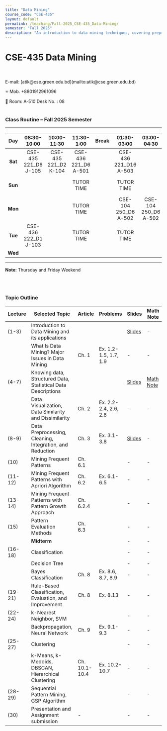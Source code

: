 ```yaml
---
title: "Data Mining"
course_code: "CSE-435"
layout: default  
permalink: /teaching/Fall-2025_CSE-435_Data-Mining/
semester: "Fall 2025"
description: "An introduction to data mining techniques, covering preprocessing, pattern mining, classification, clustering, and real-world applications."
---
```

# CSE-435 Data Mining
 <br>
<br>
E-mail: [atik@cse.green.edu.bd](mailto:atik@cse.green.edu.bd)

🕾 Mob. +8801912961096 

:office: Room: A-510 Desk No. : 08
<br>
<br>
### Class Routine – Fall 2025 Semester
---

| Day | 08:30-10:00 | 10:00-11:30 | 11:30-1:00 | Break | 01:30-03:00 | 03:00-04:30 | 06:00-07:30 | 07:30-09:00 |
| :---: | :----: | :----: | :----: | :---: | :----: | :----: | :----: | :----: |
| **Sat** | CSE-435 221_D6<br>J-105 | CSE-435 221_D2<br>K-104 | CSE-436 221_D6<br>A-501 | | CSE-436 221_D16<br>A-503 | | | |
| **Sun** | | | TUTOR TIME | | TUTOR TIME |  | | Thesis/Project Meeting <br>Online|
| **Mon** | | | TUTOR TIME | |CSE-104 250_D6<br>A-502  |CSE-104 250_D6<br>A-502  | CSE-435 221_D6<br>Online | CSE-435 221_D2<br>Online|
| **Tue** | CSE-436 222_D1<br>J-103 | | TUTOR TIME | | TUTOR TIME | | | PSD-400 221_D2<br>Online |
| **Wed** | | | | | | | | |

---
**Note:** Thursday and Friday Weekend

<br>
<br>

### Topic Outline

| Lecture  | Selected Topic  | Article  | Problems  | Slides | Math Note |
|----------|-----------------|----------|-----------|--------|------------|
| (1-3)    | Introduction to Data Mining and its applications  |  |  | [Slides](/assets/pdf/Data_Mining_Chapter_1.pdf) | - |
|          | What Is Data Mining? Major Issues in Data Mining  | Ch. 1 | Ex. 1.2-1.5, 1.7, 1.9 | - | - |
| (4-7)    | Knowing data, Structured Data, Statistical Data Descriptions  |  |  | [Slides](/assets/pdf/Data_Minig_Chapter_2_Part_1.pdf) | [Math Note](/assets/pdf/Math_Note_Data_mining_Chapter_2.pdf) |
|          | Data Visualization, Data Similarity and Dissimilarity  | Ch. 2 | Ex. 2.2-2.4, 2.6, 2.8 | - |- |
| (8-9)    | Data Preprocessing, Cleaning, Integration, and Reduction  | Ch. 3 | Ex. 3.1-3.8 | [Slides](/assets/pdf/Data_Minig_Chapter_2_Part_2.pdf) | - |
| (10)     | Mining Frequent Patterns  | Ch. 6.1 |  | - |- |
| (11-12)  | Mining Frequent Patterns with Apriori Algorithm  | Ch. 6.2 | Ex. 6.1-6.5 | - |- |
| (13-14)  | Mining Frequent Patterns with Pattern Growth Approach  | Ch. 6.2.4 |  |- | - |
| (15)     | Pattern Evaluation Methods  | Ch. 6.3 |  | - | - |
|          | **Midterm** |  |  | - | - |
| (16-18)  | Classification  |  |  | -| - |
|          | Decision Tree  |  |  | - | - |
|          | Bayes Classification  | Ch. 8 | Ex. 8.6, 8.7, 8.9 | - |- |
| (19-21)  | Rule-Based Classification, Evaluation, and Improvement  | Ch. 8 | Ex. 8.13 |- | - |
| (22-24)  | k-Nearest Neighbor, SVM  |  |  | -| - |
|          | Backpropagation, Neural Network  | Ch. 9 | Ex. 9.1-9.3 | - |- |
| (25-27)  | Clustering  |  |  | - | - |
|          | k-Means, k-Medoids, DBSCAN, Hierarchical Clustering  | Ch. 10.1-10.4 | Ex. 10.2-10.7 | - |- |
| (28-29)  | Sequential Pattern Mining, GSP Algorithm  |  |  |-| - |
| (30)     | Presentation and Assignment submission  | - |  | - | - |


